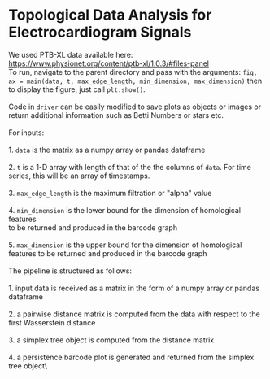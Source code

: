 # Topological Data Analysis for Electrocardiogram Signals
We used PTB-XL data available here:
https://www.physionet.org/content/ptb-xl/1.0.3/#files-panel
\
To run, navigate to the parent directory and pass with the arguments:
`fig, ax = main(data, t, max_edge_length, min_dimension, max_dimension)`
then to display the figure, just call `plt.show()`.\
\
Code in `driver` can be easily modified to save plots as objects or images or return
additional information such as Betti Numbers or stars etc.\
\
For inputs:\
    \
    1. `data` is the matrix as a numpy array or pandas dataframe\
    \
    2. `t` is a 1-D array with length of that of the the columns of `data`. For time series, this will be an array of timestamps.\
    \
    3. `max_edge_length` is the maximum filtration or "alpha" value\
    \
    4. `min_dimension` is the lower bound for the dimension of homological features\
        to be returned and produced in the barcode graph\
    \
    5. `max_dimension` is the upper bound for the dimension of homological features to be returned and produced in the barcode graph\
    \
The pipeline is structured as follows:\
    \
    1. input data is received as a matrix in the form of a numpy array or pandas dataframe\
    \
    2. a pairwise distance matrix is computed from the data with respect to the first Wasserstein distance\
    \
    3. a simplex tree object is computed from the distance matrix\
    \
    4. a persistence barcode plot is generated and returned from the simplex tree object\
